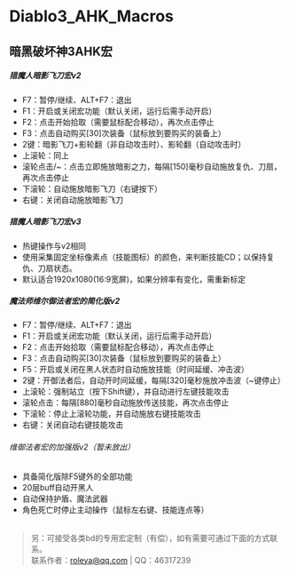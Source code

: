 # Diablo3_AHK_Macros
## 暗黑破坏神3AHK宏

##### 猎魔人暗影飞刀宏v2
+ F7：暂停/继续、ALT+F7：退出
+ F1：开启或关闭宏功能（默认关闭，运行后需手动开启）
+ F2：点击开始拾取（需要鼠标配合移动），再次点击停止
+ F3：点击自动购买[30]次装备（鼠标放到要购买的装备上）
+ 2键：暗影飞刀+影轮翻（非自动攻击时）、影轮翻（自动攻击时）
+ 上滚轮：同上
+ 滚轮点击/~：点击立即施放暗影之力，每隔[150]毫秒自动施放复仇、刀扇，再次点击停止
+ 下滚轮：自动施放暗影飞刀（右键按下）
+ 右键：关闭自动施放暗影飞刀
 
##### 猎魔人暗影飞刀宏v3
+ 热键操作与v2相同
+ 使用采集固定坐标像素点（技能图标）的颜色，来判断技能CD；以保持复仇、刀扇状态。
+ 默认适合1920x1080(16:9宽屏)，如果分辨率有变化，需重新标定

##### 魔法师维尔御法者宏的简化版v2
+ F7：暂停/继续、ALT+F7：退出</li>
+ F1：开启或关闭宏功能（默认关闭，运行后需手动开启）
+ F2：点击开始拾取（需要鼠标配合移动），再次点击停止
+ F3：点击自动购买[30]次装备（鼠标放到要购买的装备上）
+ F5：开启或关闭在黑人状态时自动施放技能（时间延缓、冲击波）
+ 2键：开御法者后，自动开时间延缓，每隔[320]毫秒施放冲击波（~键停止）
+ 上滚轮：强制站立（按下Shift键），并自动进行左键技能攻击
+ 滚轮点击：每隔[880]毫秒自动施放传送技能，再次点击停止
+ 下滚轮：停止上滚轮功能，并自动施放右键技能攻击
+ 右键：关闭自动右键技能攻击
 
###### 维御法者宏的加强版v2（暂未放出）
+ 具备简化版除F5键外的全部功能
+ 20层buff自动开黑人
+ 自动保持护盾、魔法武器
+ 角色死亡时停止主动操作（鼠标左右键、技能连点等）<br /><br />


> 另：可接受各类bd的专用宏定制（有偿），如有需要可通过下面的方式联系。<br />联系作者：roleya@qq.com | QQ：46317239